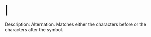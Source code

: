 # |

Description: Alternation. Matches either the characters before or the characters after the symbol.